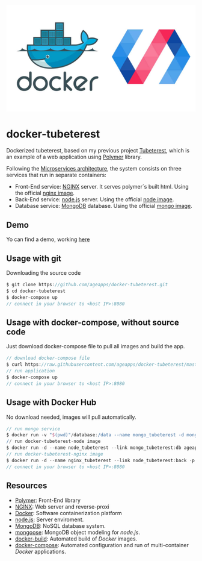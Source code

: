 ![foto](https://raw.githubusercontent.com/ageapps/docker-tubeterest/master/art/docker-tubeterest.jpg)
# docker-tubeterest
Dockerized tubeterest, based on my previous project [Tubeterest], which is an example of a web application using [Polymer] library.


Following the [Microservices architecture], the system consists on three services that run in separate containers:

+ Front-End service: [NGINX] server. It serves polymer´s built html. Using the official [nginx image].
+ Back-End service: [node.js] server. Using the official [node image].
+ Database service: [MongoDB] database. Using the official [mongo image].


## Demo

Yo can find a demo, working [here]

## Usage with git
Downloading the source code

```groovy
$ git clone https://github.com/ageapps/docker-tubeterest.git
$ cd docker-tubeterest
$ docker-compose up
// connect in your browser to <host IP>:8080
```

## Usage with docker-compose, without source code
Just download docker-compose file to pull all images and build the app.

```groovy
// download docker-compose file
$ curl https://raw.githubusercontent.com/ageapps/docker-tubeterest/master/docker-hub-compose.yml -o docker-compose.yml
// run application
$ docker-compose up
// connect in your browser to <host IP>:8080
```

## Usage with Docker Hub
No download needed, images will pull automatically.

```groovy
// run mongo service
$ docker run -v "$(pwd)"/database:/data --name mongo_tubeterest -d mongo mongod --smallfiles
// run docker-tubeterest-node image
$ docker run -d --name node_tubeterest --link mongo_tubeterest:db ageapps/docker-tubeterest-node:latest
// run docker-tubeterest-nginx image
$ docker run -d --name nginx_tubeterest --link node_tubeterest:back -p 8080:80 ageapps/docker-tubeterest-nginx:latest
// connect in your browser to <host IP>:8080
```

## Resources
+ [Polymer]: Front-End library
+ [NGINX]: Web server and reverse-proxi
+ [Docker]: Software containerization platform
+ [node.js]: Server enviroment.
+ [MongoDB]: NoSQL database system.
+ [mongoose]: MongoDB object modeling for *node.js*.
+ [docker-build]: Automated build of *Docker* images.
+ [docker-compose]: Automated configuration and run of multi-container *Docker* applications.



[here]: http://swarm1397.cloudhero.io:8083/
[Microservices architecture]: http://microservices.io/patterns/microservices.html
[SocketIOChatDemo]: https://github.com/ageapps/SocketIOChatDemo.git
[node image]: https://hub.docker.com/_/node/
[mongo image]: https://hub.docker.com/_/mongo/
[nginx image]: https://hub.docker.com/_/nginx/
[MongoDB]: https://www.mongodb.com
[mongoose]: http://mongoosejs.com/index.html
[node.js]: http://nodejs.org
[Docker]: https://docs.docker.com/
[docker-compose]:https://docs.docker.com/compose/compose-file/
[docker-build]:https://docs.docker.com/engine/reference/builder/
[Polymer]:https://www.polymer-project.org/1.0/docs/devguide/feature-overview
[NGINX]:https://www.nginx.com/
[Tubeterest]:https://github.com/ageapps/TubeTerest
